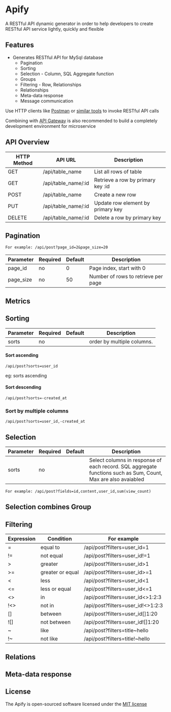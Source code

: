 # Apify

A RESTful API dynamic generator in order to help developers to create RESTful API service lightly, quickly and flexible

## Features

* Generates RESTful API for MySql database
  * Pagination 
  * Sorting
  * Selection - Column, SQL Aggregate function
  * Groups
  * Filtering - Row, Relationships
  * Relationships
  * Meta-data response
  * Message communication

Use HTTP clients like [Postman](https://www.getpostman.com/) or [similar tools](https://chrome.google.com/webstore/search/http%20client?_category=apps) to invoke RESTful API calls

Combining with [API Gateway](https://github.com/megaads-vn/api-gateway) is also recommended to build a completely development environment for microservice

## API Overview

| HTTP Method | API URL                          | Description                                            |
|-------------|----------------------------------|--------------------------------------------------------- 
| GET         | /api/table_name                  | List all rows of table                                 | 
| GET         | /api/table_name/:id              | Retrieve a row by primary key :id                      |
| POST        | /api/table_name                  | Create a new row                                       |
| PUT         | /api/table_name/:id              | Update row element by primary key                      |
| DELETE      | /api/table_name/:id              | Delete a row by primary key                            |

## Pagination

```
For example: /api/post?page_id=2&page_size=20
```

| Parameter   | Required    | Default    | Description                                                      |
|-------------|-------------|------------|------------------------------------------------------------------|
| page_id     | no          | 0          | Page index, start with 0
| page_size   | no          | 50         | Number of rows to retrieve per page

## Metrics

## Sorting

| Parameter   | Required    | Default    | Description                                                      |
|-------------|-------------|------------|------------------------------------------------------------------|
| sorts       | no          |            | order by multiple columns. 


#### Sort ascending

```
/api/post?sorts=user_id
```
eg: sorts ascending

#### Sort descending

```
/api/post?sorts=-created_at
```

### Sort by multiple columns

```
/api/post?sorts=user_id,-created_at
```

## Selection

| Parameter   | Required    | Default    | Description                                                      |
|-------------|-------------|------------|------------------------------------------------------------------|
| sorts       | no          |            | Select columns in response of each record. SQL aggregate functions such as Sum, Count, Max are also avaiabled


```
For example: /api/post?fields=id,content,user_id,sum(view_count)
```

## Selection combines Group

## Filtering


| Expression   | Condition          |  For example                                         
|--------------|--------------------|----------------------------------
| =            |  equal to          | /api/post?filters=user_id=1
| !=           |  not equal         | /api/post?filters=user_id!=1
| >            |  greater           | /api/post?filters=user_id>1
| >=           |  greater or equal  | /api/post?filters=user_id>=1
| <            |  less              | /api/post?filters=user_id<1
| <=           |  less or equal     | /api/post?filters=user_id<=1
| <>           |  in                | /api/post?filters=user_id<>1:2:3
| !<>          |  not in            | /api/post?filters=user_id!<>1:2:3
| []           |  between           | /api/post?filters=user_id[]1:20
| ![]          |  not between       | /api/post?filters=user_id![]1:20
| ~            |  like              | /api/post?filters=title~hello
| !~           |  not like          | /api/post?filters=title!~hello


## Relations

## Meta-data response

## License

The Apify is open-sourced software licensed under the [MIT license](http://opensource.org/licenses/MIT)

